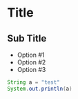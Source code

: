 # Title

## Sub Title

- Option #1
- Option #2
- Option #3

```java
String a = "test"
System.out.println(a)
```

